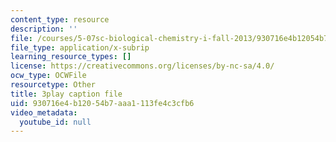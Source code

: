 ```yaml
---
content_type: resource
description: ''
file: /courses/5-07sc-biological-chemistry-i-fall-2013/930716e4b12054b7aaa1113fe4c3cfb6_gbOyppJ9OK4.vtt
file_type: application/x-subrip
learning_resource_types: []
license: https://creativecommons.org/licenses/by-nc-sa/4.0/
ocw_type: OCWFile
resourcetype: Other
title: 3play caption file
uid: 930716e4-b120-54b7-aaa1-113fe4c3cfb6
video_metadata:
  youtube_id: null
---
```


